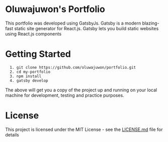 
<h1 align="left">
  Oluwajuwon's Portfolio
</h1>

This portfolio was developed using GatsbyJs. Gatsby is a modern blazing-fast static site generator for React.js. Gatsby lets you build static websites using React.js components



<h1>Getting Started</h1>

      1. git clone https://github.com/oluwajuwon/portfolio.git
      2. cd my-portfolio
      3. npm install
      4. gatsby develop
    
The above will get you a copy of the project up and running on your local machine for development, testing and practice purposes.

<h1>License</h1>
This project is licensed under the MIT License - see the <a href="https://github.com/oluwajuwon/my-portfolio/blob/master/LICENSE">LICENSE.md</a> file for details
